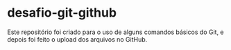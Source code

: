 # desafio-git-github
Este repositório foi criado para o uso de alguns comandos básicos do Git, e depois foi feito o upload dos arquivos no GitHub.
